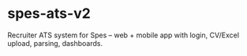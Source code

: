 # spes-ats-v2
Recruiter ATS system for Spes – web + mobile app with login, CV/Excel upload, parsing, dashboards.
